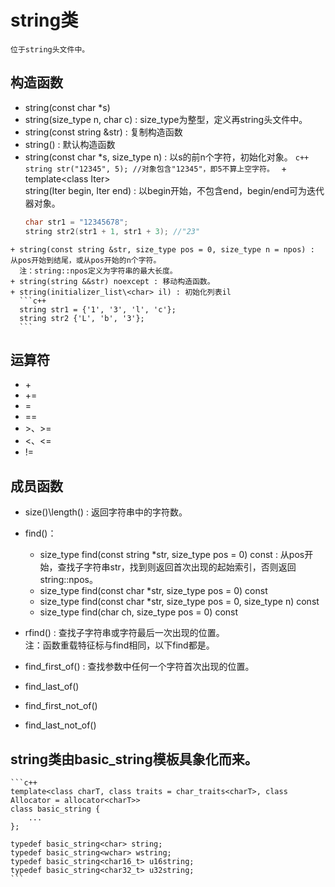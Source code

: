 # string类

    位于string头文件中。

## 构造函数
   
   + string(const char *s)
   + string(size_type n, char c) : size_type为整型，定义再string头文件中。
   + string(const string &str) : 复制构造函数
   + string() : 默认构造函数
   + string(const char *s, size_type n) : 以s的前n个字符，初始化对象。
    ```c++
    string str("12345", 5); //对象包含"12345"，即5不算上空字符。
    ```
    + template\<class Iter>  
      string(Iter begin, Iter end) : 以begin开始，不包含end，begin/end可为迭代器对象。
      ```c++
      char str1 = "12345678";
      string str2(str1 + 1, str1 + 3); //"23"
      ```
    + string(const string &str, size_type pos = 0, size_type n = npos) : 从pos开始到结尾，或从pos开始的n个字符。  
      注：string::npos定义为字符串的最大长度。
    + string(string &&str) noexcept : 移动构造函数。
    + string(initializer_list\<char> il) : 初始化列表il
      ```c++
      string str1 = {'1', '3', 'l', 'c'};
      string str2 {'L', 'b', '3'};
      ```
  
## 运算符
    
   + \+
   + +=
   + =
   + ==
   + \>、>=
   + \<、<=
   + !=

## 成员函数
   
   + size()\length() : 返回字符串中的字符数。
  
   + find()：
        - size_type find(const string *str, size_type pos = 0) const : 从pos开始，查找子字符串str，找到则返回首次出现的起始索引，否则返回string::npos。
        - size_type find(const char *str, size_type pos = 0) const
        - size_type find(const char *str, size_type pos = 0, size_type n) const
        - size_type find(char ch, size_type pos = 0) const
  
   + rfind() : 查找子字符串或字符最后一次出现的位置。  
        注：函数重载特征标与find相同，以下find都是。
    
   + find_first_of() : 查找参数中任何一个字符首次出现的位置。
  
   + find_last_of()
  
   + find_first_not_of()
  
   + find_last_not_of()

## string类由basic_string模板具象化而来。
    ```c++
    template<class charT, class traits = char_traits<charT>, class Allocator = allocator<charT>>
    class basic_string {
        ...
    };

    typedef basic_string<char> string;
    typedef basic_string<wchar> wstring;
    typedef basic_string<char16_t> u16string;
    typedef basic_string<char32_t> u32string;
    ```
   
